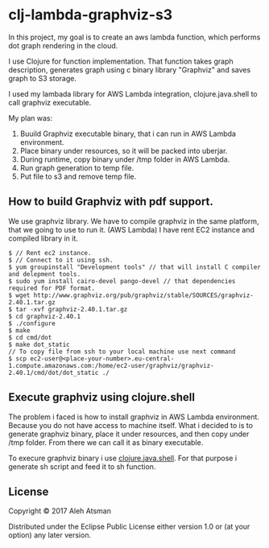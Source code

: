 # clj-lambda-graphviz-s3

In this project, my goal is to create an aws lambda function, which performs dot graph rendering in the cloud.

I use Clojure for function implementation. That function takes graph description, generates graph using c binary library "Graphviz" and saves graph to S3 storage.

I used my lambada library for AWS Lambda integration, clojure.java.shell to call graphviz executable.

My plan was:

1. Buuild Graphviz executable binary, that i can run in AWS Lambda environment.
2. Place binary under resources, so it will be packed into uberjar.
3. During runtime, copy binary under /tmp folder in AWS Lambda.
4. Run graph generation to temp file.
5. Put file to s3 and remove temp file.

## How to build Graphviz with pdf support.

We use graphviz library. We have to compile graphviz in the same platform, that we going to use to run it. (AWS Lambda) I have rent EC2 instance and compiled library in it.

```
$ // Rent ec2 instance.
$ // Connect to it using ssh.
$ yum groupinstall "Development tools" // that will install C compiler and delepment tools.
$ sudo yum install cairo-devel pango-devel // that dependencies required for PDF format.
$ wget http://www.graphviz.org/pub/graphviz/stable/SOURCES/graphviz-2.40.1.tar.gz
$ tar -xvf graphviz-2.40.1.tar.gz
$ cd graphviz-2.40.1
$ ./configure 
$ make 
$ cd cmd/dot
$ make dot_static
// To copy file from ssh to your local machine use next command
$ scp ec2-user@<place-your-number>.eu-central-1.compute.amazonaws.com:/home/ec2-user/graphviz/graphviz-2.40.1/cmd/dot/dot_static ./
```

## Execute graphviz using clojure.shell

The problem i faced is how to install graphviz in AWS Lambda environment. Because you do not have access to machine itself. What i decided to is to generate graphviz binary, place it under resources, and then copy under /tmp folder. From there we can call it as binary executable.

To execure graphviz binary i use [clojure.java.shell](https://clojure.github.io/clojure/clojure.java.shell-api.html). For that purpose i generate sh script and feed it to sh function.

## License

Copyright © 2017 Aleh Atsman

Distributed under the Eclipse Public License either version 1.0 or (at
your option) any later version.
